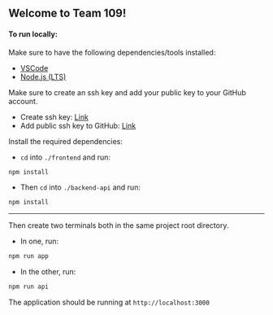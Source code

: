 ## Welcome to Team 109!

#### To run locally:

Make sure to have the following dependencies/tools installed:
  - [VSCode](https://code.visualstudio.com/)
  - [Node.js (LTS)](https://nodejs.org/en)

Make sure to create an ssh key and add your public key to your GitHub account.
  - Create ssh key: [Link](https://docs.github.com/en/authentication/connecting-to-github-with-ssh/generating-a-new-ssh-key-and-adding-it-to-the-ssh-agent)
  - Add public ssh key to GitHub: [Link](https://docs.github.com/en/authentication/connecting-to-github-with-ssh/adding-a-new-ssh-key-to-your-github-account)

Install the required dependencies:
  - `cd` into `./frontend` and run:
  ```bash
  npm install
  ```
  - Then `cd` into `./backend-api` and run:
  ```bash
  npm install
  ```

---

Then create two terminals both in the same project root directory.
  - In one, run:
  ```bash
  npm run app
  ```
  - In the other, run:
  ```bash
  npm run api
  ```

The application should be running at `http://localhost:3000`
